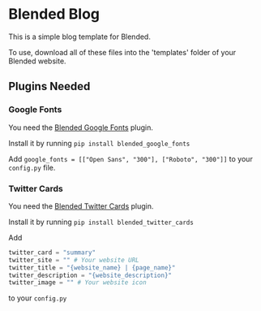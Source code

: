 # Blended Blog
This is a simple blog template for Blended.

To use, download all of these files into the 'templates' folder of your Blended website.

## Plugins Needed

### Google Fonts

You need the [Blended Google Fonts](https://github.com/BlendedSiteGenerator/blended_google_fonts) plugin.

Install it by running `pip install blended_google_fonts`

Add `google_fonts = [["Open Sans", "300"], ["Roboto", "300"]]` to your `config.py` file.

### Twitter Cards

You need the [Blended Twitter Cards](https://github.com/BlendedSiteGenerator/blended_twitter_cards) plugin.

Install it by running `pip install blended_twitter_cards`

Add

```python
twitter_card = "summary"
twitter_site = "" # Your website URL
twitter_title = "{website_name} | {page_name}"
twitter_description = "{website_description}"
twitter_image = "" # Your website icon
```

to your `config.py`
